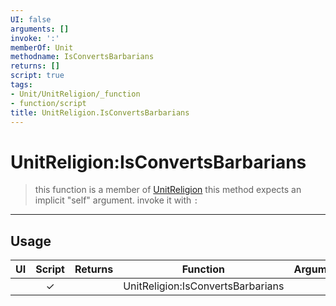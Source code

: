 ```yaml
---
UI: false
arguments: []
invoke: ':'
memberOf: Unit
methodname: IsConvertsBarbarians
returns: []
script: true
tags:
- Unit/UnitReligion/_function
- function/script
title: UnitReligion.IsConvertsBarbarians
---
```

# UnitReligion:IsConvertsBarbarians
> this function is a member of [UnitReligion](civ-6/lua/UnitReligion.md)
> this method expects an implicit "self" argument. invoke it with `:`
-----
## Usage
|  UI | Script | Returns | Function | Arguments |
|:---:|:------:|-------:|:--------:|:---------|
| |✓||UnitReligion:IsConvertsBarbarians||
